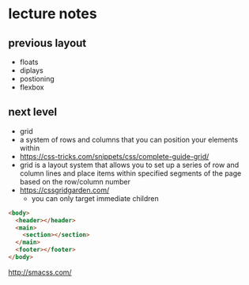 # lecture notes 

## previous layout
- floats
- diplays
- postioning
- flexbox

## next level
- grid
- a system of rows and columns that you can position your elements within
- https://css-tricks.com/snippets/css/complete-guide-grid/
- grid is a layout system that allows you to set up a series of row and column lines and place items within specified segments of the page based on the row/column number
- https://cssgridgarden.com/
  - you can only target immediate children
  
``` html
<body>
  <header></header>
  <main>
    <section></section>
  </main>
  <footer></footer>
</body>
```

http://smacss.com/
